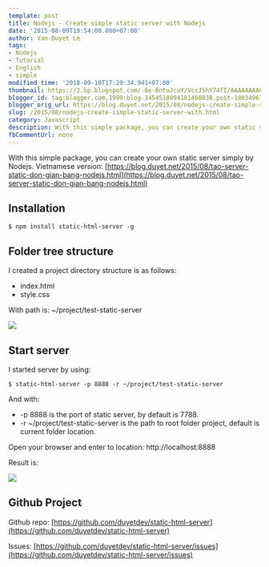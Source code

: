 ```yaml
---
template: post
title: Nodejs - Create simple static server with Nodejs
date: '2015-08-09T19:54:00.000+07:00'
author: Van-Duyet Le
tags:
- Nodejs
- Tutorial
- English
- simple
modified_time: '2018-09-10T17:29:34.941+07:00'
thumbnail: https://2.bp.blogspot.com/-6e-BntuJcuY/VccJShY74fI/AAAAAAAACtQ/AEgG4pJeriE/s1600/test-html-server.png
blogger_id: tag:blogger.com,1999:blog-3454518094181460838.post-1803496770055106930
blogger_orig_url: https://blog.duyet.net/2015/08/nodejs-create-simple-static-server-with.html
slug: /2015/08/nodejs-create-simple-static-server-with.html
category: Javascript
description: With this simple package, you can create your own static server simply by Nodejs.
fbCommentUrl: none
---
```


With this simple package, you can create your own static server simply by Nodejs.
Vietnamese version: [https://blog.duyet.net/2015/08/tao-server-static-don-gian-bang-nodejs.html](https://blog.duyet.net/2015/08/tao-server-static-don-gian-bang-nodejs.html)

## Installation ##

```
$ npm install static-html-server -g
```

## Folder tree structure ##

I created a project directory structure is as follows:

- index.html
- style.css 

With path is: ~/project/test-static-server 

![](https://2.bp.blogspot.com/-6e-BntuJcuY/VccJShY74fI/AAAAAAAACtQ/AEgG4pJeriE/s1600/test-html-server.png)

## Start server ##

I started server by using:

```
$ static-html-server -p 8888 -r ~/project/test-static-server 
```

And with:

- -p 8888 is the port of static server, by default is 7788.
- -r ~/project/test-static-server is the path to root folder project, default is current folder location.

Open your browser and enter to location: http://localhost:8888

Result is: 

![](https://2.bp.blogspot.com/-FiaZHjDZeWQ/VccLGm3k_BI/AAAAAAAACtc/0qxhWNca8Bw/s1600/test-simple-server-view.png)

## Github Project ##

Github repo: [https://github.com/duyetdev/static-html-server](https://github.com/duyetdev/static-html-server)

Issues: [https://github.com/duyetdev/static-html-server/issues](https://github.com/duyetdev/static-html-server/issues)
